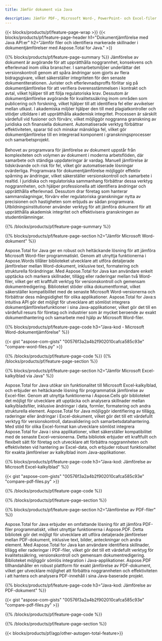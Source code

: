 ```yaml
---
title: Jämför dokument via Java 

description: Jämför PDF-, Microsoft Word-, PowerPoint- och Excel-filer via din Java-applikation. Få de markerade jämförelseresultaten.
---
```


{{< blocks/products/pf/feature-page-wrap >}}
{{< blocks/products/pf/feature-page-header h1="Dokumentjämförelse med Java API:er" h2="Jämför filer och identifiera markerade skillnader i dokumentjämförelser med Aspose.Total for Java." >}}

{{% blocks/products/pf/feature-page-summary %}}
Jämförelse av dokument är avgörande för att upprätthålla noggrannhet, konsekvens och efterlevnad inom olika branscher. I samarbetsmiljöer underlättar det versionskontroll genom att spåra ändringar som gjorts av flera bidragsgivare, vilket säkerställer integriteten för den senaste dokumentiterationen. Jurister och efterlevnadsproffs förlitar sig på dokumentjämförelse för att verifiera överensstämmelsen i kontrakt och avtal, vilket hjälper till att följa regulatoriska krav. Dessutom är dokumentjämförelse avgörande för kvalitetssäkring inom områden som publicering och forskning, vilket hjälper till att identifiera fel eller avvikelser mellan utkast. I akademiska miljöer hjälper den till med plagiatkontroller och stödjer utbildare i att upprätthålla akademisk integritet. Processen är särskilt värdefull vid fusioner och förvärv, vilket möjliggör noggranna granskning av juridiska och finansiella dokument. Automatiserade verktyg förbättrar effektiviteten, sparar tid och minskar mänskliga fel, vilket gör dokumentjämförelse till en integrerad komponent i granskningsprocesser och samarbetsprojekt.
<br /><br />
Behovet av programvara för jämförelse av dokument uppstår från komplexiteten och volymen av dokument i moderna arbetsflöden, där samarbete och ständiga uppdateringar är vardag. Manuell jämförelse är tidskrävande och risk för fel, vilket gör automatiserade lösningar ovärderliga. Programvara för dokumentjämförelse möjliggör effektiv spårning av ändringar, vilket säkerställer versionskontroll och samarbete i realtid. I juridiska och regulatoriska sammanhang förbättrar dessa verktyg noggrannheten, och hjälper professionella att identifiera ändringar och upprätthålla efterlevnad. Dessutom drar företag som hanterar sammanslagningar, förvärv eller regulatoriska granskningar nytta av precisionen och hastigheten som erbjuds av sådan programvara. Utbildningsinstitutioner använder verktyg för att jämföra dokument för att upprätthålla akademisk integritet och effektivisera granskningen av studentinlämningar.

{{% /blocks/products/pf/feature-page-summary  %}}

{{% blocks/products/pf/feature-page-section  h2="Jämför Microsoft Word-dokument" %}}

Aspose.Total for Java ger en robust och heltäckande lösning för att jämföra Microsoft Word-filer programmatiskt. Genom att utnyttja funktionerna i Aspose.Words tillåter biblioteket utvecklare att utföra detaljerade jämförelser mellan Word-dokument, inklusive text, formatering och strukturella förändringar. Med Aspose.Total for Java kan användare enkelt upptäcka och markera skillnader, tillägg eller raderingar mellan två Word-filer, vilket ger ett kraftfullt verktyg för versionskontroll och gemensam dokumentredigering. Biblioteket stöder olika dokumentformat, vilket säkerställer kompatibilitet med de senaste Microsoft Word-versionerna och förbättrar dess mångsidighet för olika applikationer. Aspose.Total for Java:s intuitiva API gör det möjligt för utvecklare att sömlöst integrera dokumentjämförelsefunktioner i sina Java-applikationer, vilket gör det till en värdefull resurs för företag och industrier som är mycket beroende av exakt dokumenthantering och samarbete med hjälp av Microsoft Word-filer.

{{% blocks/products/pf/feature-page-code h3="Java-kod - Microsoft Word-dokumentjämförelse" %}}

{{< gist "aspose-com-gists" "00576f3a2a4b2f902010cafca585c93e" "compare-word-files.py" >}}

{{% /blocks/products/pf/feature-page-code  %}}
{{% /blocks/products/pf/feature-page-section %}}

{{% blocks/products/pf/feature-page-section  h2="Jämför Microsoft Excel-kalkylblad via Java" %}}

Aspose.Total for Java utökar sin funktionalitet till Microsoft Excel-kalkylblad, och erbjuder en heltäckande lösning för programmatisk jämförelse av Excel-filer. Genom att utnyttja funktionerna i Aspose.Cells gör biblioteket det möjligt för utvecklare att upptäcka och analysera skillnader mellan kalkylbladsfiler, inklusive ändringar i data, formler, formatering och andra strukturella element. Aspose.Total for Java möjliggör identifiering av tillägg, raderingar eller ändringar i Excel-dokument, vilket gör det till ett värdefullt verktyg för versionskontroll, datavalidering och samarbetsdatahantering. Med stöd för olika Excel-format kan utvecklare sömlöst integrera Aspose.Total for Java i sina applikationer, vilket säkerställer kompatibilitet med de senaste Excel-versionerna. Detta bibliotek erbjuder ett kraftfullt och flexibelt sätt för företag och utvecklare att förbättra noggrannheten och effektiviteten vid hantering av Excel-data, och erbjuder robust funktionalitet för exakta jämförelser av kalkylblad inom Java-applikationer.


{{% blocks/products/pf/feature-page-code h3="Java-kod: Jämförelse av Microsoft Excel-kalkylblad" %}}

{{< gist "aspose-com-gists" "00576f3a2a4b2f902010cafca585c93e" "compare-pdf-files.py" >}}

{{% /blocks/products/pf/feature-page-code  %}}

{{% /blocks/products/pf/feature-page-section %}}

{{% blocks/products/pf/feature-page-section  h2="Jämförelse av PDF-filer" %}}

Aspose.Total for Java erbjuder en omfattande lösning för att jämföra PDF-filer programmatiskt, vilket utnyttjar funktionerna i Aspose.PDF. Detta bibliotek gör det möjligt för utvecklare att utföra detaljerade jämförelser mellan PDF-dokument, inklusive text, bilder, anteckningar och andra element. Med Aspose.Total for Java kan användare identifiera skillnader, tillägg eller raderingar i PDF-filer, vilket gör det till ett värdefullt verktyg för kvalitetssäkring, versionskontroll och gemensam dokumentredigering. Biblioteket möjliggör sömlös integration i Java-applikationer. Aspose.PDF tillhandahåller en robust plattform för exakt jämförelse av PDF-dokument, vilket ger utvecklare möjlighet att förbättra noggrannheten och effektiviteten i att hantera och analysera PDF-innehåll i sina Java-baserade projekt.

{{% blocks/products/pf/feature-page-code h3="Java-kod: Jämförelse av PDF-dokument" %}}

{{< gist "aspose-com-gists" "00576f3a2a4b2f902010cafca585c93e" "compare-pdf-files.py" >}}

{{% /blocks/products/pf/feature-page-code  %}}

{{% /blocks/products/pf/feature-page-section %}}

{{< blocks/products/pf/agp/other-autogen-total-feature>}}